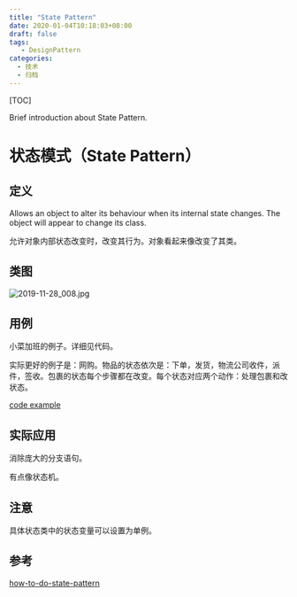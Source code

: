 ```yaml
---
title: "State Pattern"
date: 2020-01-04T10:18:03+08:00
draft: false
tags: 
   - DesignPattern
categories:
  - 技术
  - 归档
---
```


[TOC]

 Brief introduction about State Pattern.

<!--more-->

# 状态模式（State Pattern）

## 定义

Allows an object to alter its behaviour when its internal state changes. The object will appear to change its class.

允许对象内部状态改变时，改变其行为。对象看起来像改变了其类。


## 类图

![2019-11-28_008.jpg](https://gitee.com/gdhu/testtingop/raw/master/2019-11-28_008.jpg)

## 用例

小菜加班的例子。详细见代码。

实际更好的例子是：网购。物品的状态依次是：下单，发货，物流公司收件，派件，签收。包裹的状态每个步骤都在改变。每个状态对应两个动作：处理包裹和改状态。

[code example](./code/u016)

## 实际应用

消除庞大的分支语句。

有点像状态机。

## 注意

具体状态类中的状态变量可以设置为单例。

## 参考

[how-to-do-state-pattern](https://howtodoinjava.com/design-patterns/behavioral/state-design-pattern/)